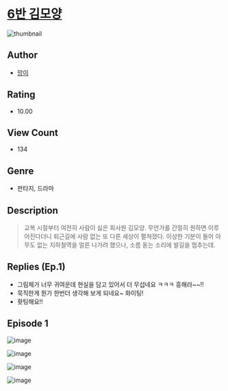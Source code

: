 # [6반 김모양](https://comic.naver.com/challenge/list?titleId=810493)
![thumbnail](https://image-comic.pstatic.net/user_contents_data/challenge_comic/2023/05/23/347310/upload_3919883422807569459_480x623.jpeg)

## Author
- [망이](https://comic.naver.com/artistTitle?id=347310)

## Rating
- 10.00

## View Count
- 134

## Genre
- 판타지, 드라마

## Description
> 교복 시절부터 여전히 사람이 싫은 회사원 김모양. 무언가를 간절히 원하면 이루어진다더니 퇴근길에 사람 없는 또 다른 세상이 펼쳐졌다. 이상한 기분이 들어 아무도 없는 지하철역을 얼른 나가려 했으나, 소름 돋는 소리에 발길을 멈추는데.

## Replies (Ep.1)
- 그림체가 너무 귀여운데 현실을 담고 있어서 더 무섭네요 ㅋㅋㅋ 흥해라~~!!
- 묵직한게 뭔가 한번더 생각해 보게 되네요~ 화이팅!
- 홧팅해요!!

## Episode 1
![image](https://image-comic.pstatic.net/user_contents_data/challenge_comic/2023/05/23/347310/upload_7365974080084981305.jpeg)

![image](https://image-comic.pstatic.net/user_contents_data/challenge_comic/2023/05/23/347310/upload_7292790569013817700.jpeg)

![image](https://image-comic.pstatic.net/user_contents_data/challenge_comic/2023/05/23/347310/upload_7017560633665414709.jpeg)

![image](https://image-comic.pstatic.net/user_contents_data/challenge_comic/2023/05/23/347310/upload_3474862705024252210.jpeg)
